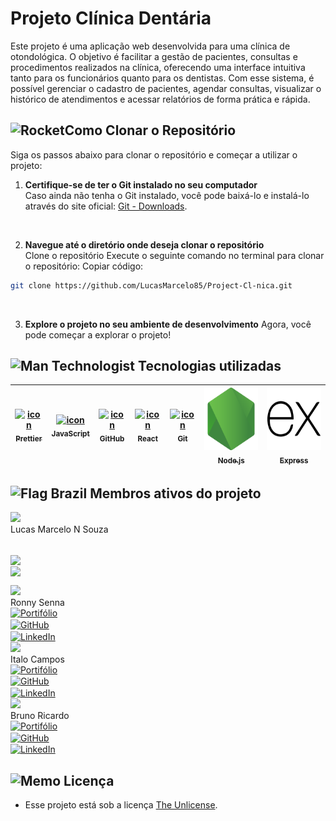 # Projeto Clínica Dentária

Este projeto é uma aplicação web desenvolvida para uma clínica de otondológica. O objetivo é facilitar a gestão de pacientes, consultas e procedimentos realizados na clínica, oferecendo uma interface intuitiva tanto para os funcionários quanto para os dentistas. Com esse sistema, é possível gerenciar o cadastro de pacientes, agendar consultas, visualizar o histórico de atendimentos e acessar relatórios de forma prática e rápida.

##  <img src="https://raw.githubusercontent.com/Tarikul-Islam-Anik/Telegram-Animated-Emojis/main/Travel%20and%20Places/Rocket.webp" alt="Rocket" width="25" height="25" />Como Clonar o Repositório

Siga os passos abaixo para clonar o repositório e começar a utilizar o projeto:

1. **Certifique-se de ter o Git instalado no seu computador**  
   Caso ainda não tenha o Git instalado, você pode baixá-lo e instalá-lo através do site oficial: [Git - Downloads](https://git-scm.com/).
<br>

2. **Navegue até o diretório onde deseja clonar o repositório**  
 Clone o repositório
Execute o seguinte comando no terminal para clonar o repositório:
Copiar código:
```bash
git clone https://github.com/LucasMarcelo85/Project-Cl-nica.git
```
<br>

3. **Explore o projeto no seu ambiente de desenvolvimento**
Agora, você pode começar a explorar o projeto!

 

## <img src="https://raw.githubusercontent.com/Tarikul-Islam-Anik/Telegram-Animated-Emojis/main/People/Man%20Technologist.webp" alt="Man Technologist" width="25" height="25" /> Tecnologias utilizadas


| [<img src="https://techstack-generator.vercel.app/prettier-icon.svg" alt="icon" width="100" height="100" /> <br> <sub> Prettier </sub>](https://prettier.io/) | [<img src="https://techstack-generator.vercel.app/js-icon.svg" alt="icon" width="100" height="100" /> <br> <sub> JavaScript </sub>](https://developer.mozilla.org/pt-BR/docs/Web/JavaScript) | [<img src="https://techstack-generator.vercel.app/github-icon.svg" alt="icon" width="100" height="100" /> <br> <sub> GitHub </sub>](https://github.com) | [<img src="https://techstack-generator.vercel.app/react-icon.svg" alt="icon" width="100" height="100" /> <br> <sub> React </sub>](https://react.dev) | [<img src="https://media.tenor.com/F_aIpdp3hEwAAAAi/git-github.gif" alt="icon" width="150" height="100" /> <br> <sub> Git </sub>](https://git-scm.com) | [<img src="https://raw.githubusercontent.com/devicons/devicon/master/icons/nodejs/nodejs-original.svg" alt="icon" width="100" height="100" /> <br> <sub> Node.js </sub>](https://nodejs.org/) | [<img src="https://raw.githubusercontent.com/devicons/devicon/master/icons/express/express-original.svg" alt="icon" width="100" height="100" /> <br> <sub> Express </sub>](https://expressjs.com/) |
| :-----------------------------------------------------------------------------------------------------------------------------------------------------------: | :------------------------------------------------------------------------------------------------------------------------------------------------------------------------------------------: | :------------------------------------------------------------------------------------------------------------------------------------------------------------------------------: | :--------------------------------------------------------------------------------------------------------------------------------------------------: | :----------------------------------------------------------------------------------------------------------------------------------------------------: | :----------------------------------------------------------------------------------------------------------------------------------------------------: | :------------------------------------------------------------------------------------------------------------------------------------------------------------------: |

## <img src="https://raw.githubusercontent.com/Tarikul-Islam-Anik/Telegram-Animated-Emojis/main/Flags/Flag%20Brazil.webp" alt="Flag Brazil" width="25" height="25" /> Membros ativos do projeto                                                                                                                                                                                                                                                                                                                                                                                                                                                                                                                                                                                                                                                                                       

 [<img src="https://github.com/LucasMarcelo85.png" height="90px">](https://github.com/LucasMarcelo85)  <br>
   Lucas Marcelo N Souza  <div > <a href="https://dev-marcelo.vercel.app/" target="_blank"><img alt="" src="https://img.shields.io/badge/Portfolio-000?logo=vercel&logoColor=yellow&style=for-the-badge" style="vertical-align:center" width="120" /></a> <br> [<img src="https://img.shields.io/badge/-GitHub-black?style=for-the-badge&logo=github&logoColor=white" align="center" width="120"/>](https://github.com/LucasMarcelo85) <br> <a href="https://www.linkedin.com/in/marcelo-souza-882aab316" target="_blank" align="center" width="120"><img src="https://img.shields.io/badge/-LinkedIn-%230077B5?style=for-the-badge&logo=linkedin&logoColor=white" target="_blank" align="center" width="120"></a> </div> 


   
<div > 
    <img src="https://github.com/ronnysenna.png" height="90px">
    <br> Ronny Senna<br>
    <a href="" target="_blank"><img alt="Portifólio" src="https://img.shields.io/badge/Portfolio-000?logo=vercel&logoColor=yellow&style=for-the-badge" style="vertical-align:center" width="120" /></a>
   <br>
   <a href="https://github.com/ronnysenna"target="_blank"><img alt="GitHub" src="https://img.shields.io/badge/-GitHub-black?style=for-the-badge&logo=github&logoColor=white" align="center" width="120"/> 
   <br>
   <a href="https://www.linkedin.com/in/ronielle-sena-510559199" target="_blank" align="center" width="120"><img alt="LinkedIn" src="https://img.shields.io/badge/-LinkedIn-%230077B5?style=for-the-badge&logo=linkedin&logoColor=white" target="_blank" align="center" width="120"></a> 
      <br>
 </div> 

 <div > 
    <img src="https://github.com/italocampo.png" height="90px">
    <br> Italo Campos<br>
    <a href="" target="_blank"><img alt="Portifólio" src="https://img.shields.io/badge/Portfolio-000?logo=vercel&logoColor=yellow&style=for-the-badge" style="vertical-align:center" width="120" /></a>
   <br>
   <a href="https://github.com/italocampo" target="_blank"><img alt="GitHub" src="https://img.shields.io/badge/-GitHub-black?style=for-the-badge&logo=github&logoColor=white" align="center" width="120"/> 
   <br>
   <a href="https://www.linkedin.com/in/italo-campos-70850a306?utm_source=share&utm_campaign=share_via&utm_content=profile&utm_medium=ios_app" target="_blank" align="center" width="120"><img alt="LinkedIn" src="https://img.shields.io/badge/-LinkedIn-%230077B5?style=for-the-badge&logo=linkedin&logoColor=white" target="_blank" align="center" width="120"></a> 
      <br>
 </div> 

  <div > 
    <img src="https://github.com/brunoricardo1523.png" height="90px">
    <br> Bruno Ricardo<br>
    <a href="" target="_blank"><img alt="Portifólio" src="https://img.shields.io/badge/Portfolio-000?logo=vercel&logoColor=yellow&style=for-the-badge" style="vertical-align:center" width="120" /></a>
   <br>
   <a href="https://github.com/brunoricardo1523" target="_blank"><img alt="GitHub" src="https://img.shields.io/badge/-GitHub-black?style=for-the-badge&logo=github&logoColor=white" align="center" width="120"/> 
   <br>
   <a href="https://www.linkedin.com/in/bruno-ricardo-663bbb302/" target="_blank" align="center" width="120"><img alt="LinkedIn" src="https://img.shields.io/badge/-LinkedIn-%230077B5?style=for-the-badge&logo=linkedin&logoColor=white" target="_blank" align="center" width="120"></a> 
      <br>
 </div> 





## <img src="https://raw.githubusercontent.com/Tarikul-Islam-Anik/Telegram-Animated-Emojis/main/Objects/Memo.webp" alt="Memo" width="25" height="25" /> Licença

-   Esse projeto está sob a licença [The Unlicense](./LICENSE.txt).




